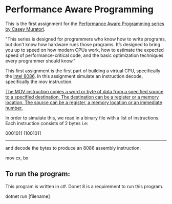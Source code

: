 <h1> Performance Aware Programming </h1>

This is the first assignment for the [Performance Aware Programming series by Casey Muratori](https://www.computerenhance.com/p/table-of-contents).

"This series is designed for programmers who know how to write programs, but don’t know how hardware runs those programs.
It’s designed to bring you up to speed on how modern CPUs work, how to estimate the expected speed of performance-critical code, and the basic optimization techniques every programmer should know."

This first assignment is the first part of building a virtual CPU, specifically the [Intel 8086](https://en.wikipedia.org/wiki/Intel_8086).
In this assignment simulate an instruction decode, specifically the mov instruction.

[The MOV instruction copies a word or byte of data from a specified source to a specified destination. 
The destination can be a register or a memory location. The source can be a register, a memory location or an immediate number.](https://www.pcpolytechnic.com/it/ppt/8086_instruction_set.pdf)

In order to simulate this, we read in a binary file with a list of instructions. Each instruction consists of 2 bytes i.e:

0001011 11001011
------- -------- 
and decode the bytes to produce an 8086 assembly instruction:

mov cx, bx

<h2> To run the program: </h2>

This program is written in c#.
Donet 8 is a requirement to run this program.

dotnet run [filename]

